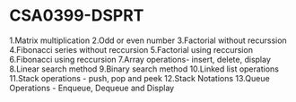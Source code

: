 # CSA0399-DSPRT
1.Matrix multiplication
2.Odd or even number
3.Factorial without recurssion
4.Fibonacci series without reccursion
5.Factorial using reccursion
6.Fibonacci using reccursion
7.Array operations- insert, delete, display
8.Linear search method
9.Binary search method
10.Linked list operations
11.Stack operations - push, pop and peek
12.Stack Notations
13.Queue Operations - Enqueue, Dequeue and Display





